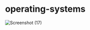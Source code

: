 # operating-systems

![Screenshot (17)](https://user-images.githubusercontent.com/113223927/192578462-41394220-c773-496c-b1a4-ea4e7808f8b0.png)
